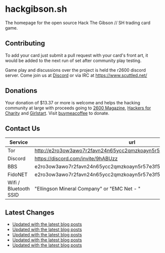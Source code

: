 # hackgibson.sh
The homepage for the open source Hack The Gibson // SH trading card game.


## Contributing

To add your card just submit a pull request with your card's front art, it would be added to the next run of set after community play testing.

Game play and discussions over the project is held the r2600 discord server. Come join us at [Discord](https://discord.com/invite/9hABUzz) or via IRC at https://www.scuttled.net/


## Donations

Your donation of $13.37 or more is welcome and helps the hacking community at large with proceeds going to [2600 Magazine](https://2600.com/), [Hackers for Charity](https://hackersforcharity.org) and [Girlstart](https://girlstart.org).  Visit [buymeacoffee](https://www.buymeacoffee.com/hackgibson.sh) to donate.


## Contact Us

Service | url
-|-
Tor | http://e2ro3ow3awo7r2favn24n65ycc2qmzkoayn5r57e3f56nvjwdcgg32ad.onion
Discord | https://discord.com/invite/9hABUzz
BBS | e2ro3ow3awo7r2favn24n65ycc2qmzkoayn5r57e3f56nvjwdcgg32ad.onion:23
FidoNET | e2ro3ow3awo7r2favn24n65ycc2qmzkoayn5r57e3f56nvjwdcgg32ad.onion:24554
Wifi / Bluetooth SSID | "Ellingson Mineral Company" or "EMC Net - <fidonet address>"

## Latest Changes
<!-- BLOG-POST-LIST:START -->
- [Updated with the latest blog posts](https://github.com/DFW2600/hackgibson.sh/commit/d51277856d07e9e5156f127abfd5e49eb70e3bf0)
- [Updated with the latest blog posts](https://github.com/DFW2600/hackgibson.sh/commit/73375e66d75ee22c4c2703a87d1f94d9d2035428)
- [Updated with the latest blog posts](https://github.com/DFW2600/hackgibson.sh/commit/6760a7dc992cd1f8290b39a598a51aef5f23beed)
- [Updated with the latest blog posts](https://github.com/DFW2600/hackgibson.sh/commit/d608a569a3f020734462add218896292ba9ea6f3)
- [Updated with the latest blog posts](https://github.com/DFW2600/hackgibson.sh/commit/10a9d8f5ba8851e2d43bc8b9f8361d39fa2bff25)
<!-- BLOG-POST-LIST:END -->

